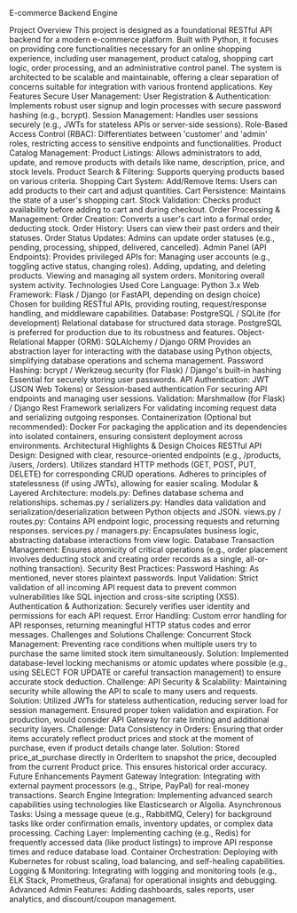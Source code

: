 E-commerce Backend Engine

Project Overview
This project is designed as a foundational RESTful API backend for a modern e-commerce platform. Built with Python, it focuses on providing core functionalities necessary for an online shopping experience, including user management, product catalog, shopping cart logic, order processing, and an administrative control panel. The system is architected to be scalable and maintainable, offering a clear separation of concerns suitable for integration with various frontend applications.
Key Features
Secure User Management:
User Registration & Authentication: Implements robust user signup and login processes with secure password hashing (e.g., bcrypt).
Session Management: Handles user sessions securely (e.g., JWTs for stateless APIs or server-side sessions).
Role-Based Access Control (RBAC): Differentiates between 'customer' and 'admin' roles, restricting access to sensitive endpoints and functionalities.
Product Catalog Management:
Product Listings: Allows administrators to add, update, and remove products with details like name, description, price, and stock levels.
Product Search & Filtering: Supports querying products based on various criteria.
Shopping Cart System:
Add/Remove Items: Users can add products to their cart and adjust quantities.
Cart Persistence: Maintains the state of a user's shopping cart.
Stock Validation: Checks product availability before adding to cart and during checkout.
Order Processing & Management:
Order Creation: Converts a user's cart into a formal order, deducting stock.
Order History: Users can view their past orders and their statuses.
Order Status Updates: Admins can update order statuses (e.g., pending, processing, shipped, delivered, cancelled).
Admin Panel (API Endpoints): Provides privileged APIs for:
Managing user accounts (e.g., toggling active status, changing roles).
Adding, updating, and deleting products.
Viewing and managing all system orders.
Monitoring overall system activity.
Technologies Used
Core Language: Python 3.x
Web Framework: Flask / Django (or FastAPI, depending on design choice)
Chosen for building RESTful APIs, providing routing, request/response handling, and middleware capabilities.
Database: PostgreSQL / SQLite (for development)
Relational database for structured data storage. PostgreSQL is preferred for production due to its robustness and features.
Object-Relational Mapper (ORM): SQLAlchemy / Django ORM
Provides an abstraction layer for interacting with the database using Python objects, simplifying database operations and schema management.
Password Hashing: bcrypt / Werkzeug.security (for Flask) / Django's built-in hashing
Essential for securely storing user passwords.
API Authentication: JWT (JSON Web Tokens) or Session-based authentication
For securing API endpoints and managing user sessions.
Validation: Marshmallow (for Flask) / Django Rest Framework serializers
For validating incoming request data and serializing outgoing responses.
Containerization (Optional but recommended): Docker
For packaging the application and its dependencies into isolated containers, ensuring consistent deployment across environments.
Architectural Highlights & Design Choices
RESTful API Design:
Designed with clear, resource-oriented endpoints (e.g., /products, /users, /orders).
Utilizes standard HTTP methods (GET, POST, PUT, DELETE) for corresponding CRUD operations.
Adheres to principles of statelessness (if using JWTs), allowing for easier scaling.
Modular & Layered Architecture:
models.py: Defines database schema and relationships.
schemas.py / serializers.py: Handles data validation and serialization/deserialization between Python objects and JSON.
views.py / routes.py: Contains API endpoint logic, processing requests and returning responses.
services.py / managers.py: Encapsulates business logic, abstracting database interactions from view logic.
Database Transaction Management: Ensures atomicity of critical operations (e.g., order placement involves deducting stock and creating order records as a single, all-or-nothing transaction).
Security Best Practices:
Password Hashing: As mentioned, never stores plaintext passwords.
Input Validation: Strict validation of all incoming API request data to prevent common vulnerabilities like SQL injection and cross-site scripting (XSS).
Authentication & Authorization: Securely verifies user identity and permissions for each API request.
Error Handling: Custom error handling for API responses, returning meaningful HTTP status codes and error messages.
Challenges and Solutions
Challenge: Concurrent Stock Management: Preventing race conditions when multiple users try to purchase the same limited stock item simultaneously.
Solution: Implemented database-level locking mechanisms or atomic updates where possible (e.g., using SELECT FOR UPDATE or careful transaction management) to ensure accurate stock deduction.
Challenge: API Security & Scalability: Maintaining security while allowing the API to scale to many users and requests.
Solution: Utilized JWTs for stateless authentication, reducing server load for session management. Ensured proper token validation and expiration. For production, would consider API Gateway for rate limiting and additional security layers.
Challenge: Data Consistency in Orders: Ensuring that order items accurately reflect product prices and stock at the moment of purchase, even if product details change later.
Solution: Stored price_at_purchase directly in OrderItem to snapshot the price, decoupled from the current Product price. This ensures historical order accuracy.
Future Enhancements
Payment Gateway Integration: Integrating with external payment processors (e.g., Stripe, PayPal) for real-money transactions.
Search Engine Integration: Implementing advanced search capabilities using technologies like Elasticsearch or Algolia.
Asynchronous Tasks: Using a message queue (e.g., RabbitMQ, Celery) for background tasks like order confirmation emails, inventory updates, or complex data processing.
Caching Layer: Implementing caching (e.g., Redis) for frequently accessed data (like product listings) to improve API response times and reduce database load.
Container Orchestration: Deploying with Kubernetes for robust scaling, load balancing, and self-healing capabilities.
Logging & Monitoring: Integrating with logging and monitoring tools (e.g., ELK Stack, Prometheus, Grafana) for operational insights and debugging.
Advanced Admin Features: Adding dashboards, sales reports, user analytics, and discount/coupon management.


